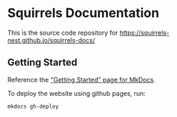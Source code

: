 # Squirrels Documentation

This is the source code repository for https://squirrels-nest.github.io/squirrels-docs/

## Getting Started

Reference the ["Getting Started" page for MkDocs](https://www.mkdocs.org/getting-started/).

To deploy the website using github pages, run:
```
mkdocs gh-deploy
```
